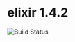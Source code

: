 # elixir 1.4.2

![Build Status](https://travis-ci.org/cyber-dojo-languages/elixir-1.4.2.svg?branch=master)
